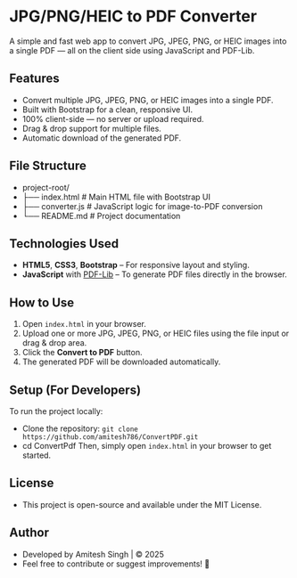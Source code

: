 # JPG/PNG/HEIC to PDF Converter
A simple and fast web app to convert JPG, JPEG, PNG, or HEIC images into a single PDF — all on the client side using JavaScript and PDF-Lib.

## Features
- Convert multiple JPG, JPEG, PNG, or HEIC images into a single PDF.
- Built with Bootstrap for a clean, responsive UI.
- 100% client-side — no server or upload required.
- Drag & drop support for multiple files.
- Automatic download of the generated PDF.

## File Structure
- project-root/
- ├── index.html        # Main HTML file with Bootstrap UI
- ├── converter.js      # JavaScript logic for image-to-PDF conversion
- └── README.md         # Project documentation

## Technologies Used
- **HTML5**, **CSS3**, **Bootstrap** – For responsive layout and styling.
- **JavaScript** with [PDF-Lib](https://pdf-lib.js.org/) – To generate PDF files directly in the browser.

<!-- ## 📌 How to Use
- 1️⃣ Open `index.html` in your browser.
- 2️⃣ Use the file input or drag & drop one or more JPG, JPEG, HEIC, or PNG images.
- 3️⃣ Click `Convert to PDF`.
- 4️⃣ The generated PDF will automatically download. -->

## How to Use
1. Open `index.html` in your browser.
2. Upload one or more JPG, JPEG, PNG, or HEIC files using the file input or drag & drop area.
3. Click the **Convert to PDF** button.
4. The generated PDF will be downloaded automatically.

## Setup (For Developers)
To run the project locally:
- Clone the repository: `git clone https://github.com/amitesh786/ConvertPDF.git`
- cd ConvertPdf
Then, simply open `index.html` in your browser to get started.

## License
- This project is open-source and available under the MIT License.

## Author
- Developed by Amitesh Singh | © 2025
- Feel free to contribute or suggest improvements! 🚀
